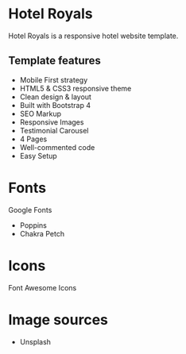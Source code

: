 # Hotel Royals

Hotel Royals is a responsive hotel website template.

## Template features

- Mobile First strategy
- HTML5 & CSS3 responsive theme
- Clean design & layout
- Built with Bootstrap 4
- SEO Markup
- Responsive Images
- Testimonial Carousel
- 4 Pages
- Well-commented code
- Easy Setup

# Fonts

Google Fonts

- Poppins
- Chakra Petch

# Icons

Font Awesome Icons

# Image sources

- Unsplash
